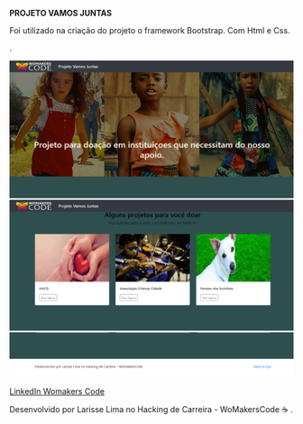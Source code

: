 <strong>PROJETO VAMOS JUNTAS</strong><br>

Foi utilizado na criação do  projeto o framework Bootstrap. Com Html e Css.

.<br>



<img src="prints/print1.png">
<img src="prints/print2.png">
<img src="prints/print3.png">


[ LinkedIn ](https://www.linkedin.com/in/larisselima/)
[ Womakers Code ](https://womakerscode.org/carreira)


Desenvolvido por Larisse Lima no  Hacking de Carreira - WoMakersCode
☕ .

